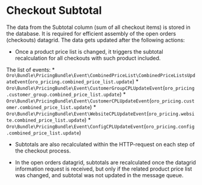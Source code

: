 # Checkout Subtotal

The data from the Subtotal column (sum of all checkout items) is stored in the database. It is required for efficient assembly of the open orders (checkouts) datagrid. The data gets updated after the following actions:

* Once a product price list is changed, it triggers the subtotal recalculation for all checkouts with such product included. 

The list of events:
    * `Oro\Bundle\PricingBundle\Event\CombinedPriceList\CombinedPriceListsUpdateEvent`(`oro_pricing.combined_price_list.update`)
    * `Oro\Bundle\PricingBundle\Event\CustomerGroupCPLUpdateEvent`(`oro_pricing.customer_group.combined_price_list.update`)
    * `Oro\Bundle\PricingBundle\Event\CustomerCPLUpdateEvent`(`oro_pricing.customer.combined_price_list.update`)
    * `Oro\Bundle\PricingBundle\Event\WebsiteCPLUpdateEvent`(`oro_pricing.website.combined_price_list.update`)
    * `Oro\Bundle\PricingBundle\Event\ConfigCPLUpdateEvent`(`oro_pricing.config.combined_price_list.update`) 
    
* Subtotals are also recalculated within the HTTP-request on each step of the checkout process.

* In the open orders datagrid, subtotals are recalculated once the datagrid information request is received, but only if the related product price list was changed, and subtotal was not updated in the message queue.
